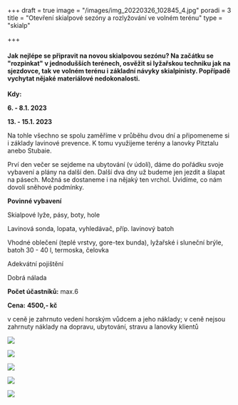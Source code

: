 +++
draft = true
image = "/images/img_20220326_102845_4.jpg"
poradi = 3
title = "Otevření skialpové sezóny a rozlyžování ve volném terénu"
type = "skialp"

+++
#### **Jak nejlépe se připravit na novou skialpovou sezónu? Na začátku se "rozpinkat" v jednodušších terénech, osvěžit si lyžařskou techniku jak na sjezdovce, tak ve volném terénu i základní návyky skialpinisty. Popřípadě vychytat nějaké materiálové nedokonalosti.**

**Kdy:** 

 **6. - 8.1. 2023**

 **13. - 15.1. 2023**

Na tohle všechno se spolu zaměříme v průběhu dvou dní a připomeneme si i základy lavinové prevence. K tomu využijeme terény a lanovky Pitztalu anebo Stubaie.

Prví den večer se sejdeme na ubytování (v údolí), dáme do pořádku svoje vybavení a plány na další den. Další dva dny už budeme jen jezdit a šlapat na pásech. Možná se dostaneme i na nějaký ten vrchol. Uvidíme, co nám dovolí sněhové podmínky.

**Povinné vybavení**

Skialpové lyže, pásy, boty, hole

Lavinová sonda, lopata, vyhledávač, příp. lavinový batoh

Vhodné oblečení (teplé vrstvy, gore-tex bunda), lyžařské i sluneční brýle, batoh 30 - 40 l, termoska, čelovka

Adekvátní pojištění

Dobrá nálada

**Počet účastníků:** max.6

**Cena:** **4500,- kč**

v ceně je zahrnuto vedení horským vůdcem a jeho náklady; v ceně nejsou zahrnuty náklady na dopravu, ubytování, stravu a lanovky klientů

![](/images/img_20220320_104420_4.jpg)

![](/images/img_20220325_110034_9.jpg)

![](/images/img_20220325_135116_7.jpg)

![](/images/img_20220319_085902_2.jpg)

![](/images/img_20220325_133759_9.jpg)